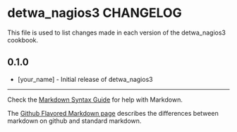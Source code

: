 # detwa_nagios3 CHANGELOG

This file is used to list changes made in each version of the detwa_nagios3 cookbook.

## 0.1.0
- [your_name] - Initial release of detwa_nagios3

- - -
Check the [Markdown Syntax Guide](http://daringfireball.net/projects/markdown/syntax) for help with Markdown.

The [Github Flavored Markdown page](http://github.github.com/github-flavored-markdown/) describes the differences between markdown on github and standard markdown.
